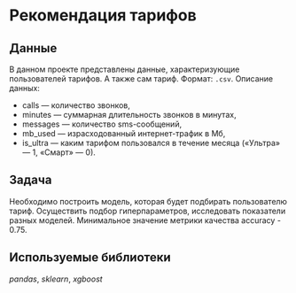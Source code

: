 # Рекомендация тарифов
## Данные
В данном проекте представлены данные, характеризующие пользователей тарифов. А также сам тариф. Формат: `.csv`.
Описание данных:
- сalls — количество звонков,
- minutes — суммарная длительность звонков в минутах,
- messages — количество sms-сообщений,
- mb_used — израсходованный интернет-трафик в Мб,
- is_ultra — каким тарифом пользовался в течение месяца («Ультра» — 1, «Смарт» — 0).
## Задача
Необходимо построить модель, которая будет подбирать пользователю тариф. Осуществить подбор гиперпараметров, исследовать показатели разных моделей. Минимальное значение метрики качества accuracy - 0.75.
## Используемые библиотеки
*pandas*, *sklearn*, *xgboost* 
